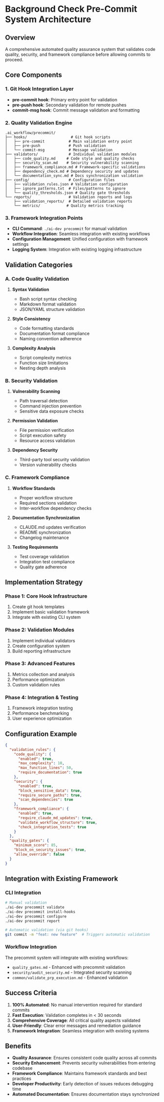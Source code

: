# Background Check Pre-Commit System Architecture

## Overview
A comprehensive automated quality assurance system that validates code quality, security, and framework compliance before allowing commits to proceed.

## Core Components

### 1. Git Hook Integration Layer
- **pre-commit hook**: Primary entry point for validation
- **pre-push hook**: Secondary validation for remote pushes
- **commit-msg hook**: Commit message validation and formatting

### 2. Quality Validation Engine
```
.ai_workflow/precommit/
├── hooks/                    # Git hook scripts
│   ├── pre-commit           # Main validation entry point
│   ├── pre-push             # Push validation
│   └── commit-msg           # Message validation
├── validators/              # Individual validation modules
│   ├── code_quality.md     # Code style and quality checks
│   ├── security_scan.md    # Security vulnerability scanning
│   ├── framework_compliance.md # Framework-specific validations
│   ├── dependency_check.md # Dependency security and updates
│   └── documentation_sync.md # Docs synchronization validation
├── config/                  # Configuration files
│   ├── validation_rules.json # Validation configuration
│   ├── ignore_patterns.txt  # Files/patterns to ignore
│   └── quality_thresholds.json # Quality gate thresholds
└── reports/                 # Validation reports and logs
    ├── validation_reports/  # Detailed validation reports
    └── metrics/            # Quality metrics tracking
```

### 3. Framework Integration Points
- **CLI Command**: `./ai-dev precommit` for manual validation
- **Workflow Integration**: Seamless integration with existing workflows
- **Configuration Management**: Unified configuration with framework settings
- **Logging System**: Integration with existing logging infrastructure

## Validation Categories

### A. Code Quality Validation
1. **Syntax Validation**
   - Bash script syntax checking
   - Markdown format validation
   - JSON/YAML structure validation

2. **Style Consistency**
   - Code formatting standards
   - Documentation format compliance
   - Naming convention adherence

3. **Complexity Analysis**
   - Script complexity metrics
   - Function size limitations
   - Nesting depth analysis

### B. Security Validation
1. **Vulnerability Scanning**
   - Path traversal detection
   - Command injection prevention
   - Sensitive data exposure checks

2. **Permission Validation**
   - File permission verification
   - Script execution safety
   - Resource access validation

3. **Dependency Security**
   - Third-party tool security validation
   - Version vulnerability checks

### C. Framework Compliance
1. **Workflow Standards**
   - Proper workflow structure
   - Required sections validation
   - Inter-workflow dependency checks

2. **Documentation Synchronization**
   - CLAUDE.md updates verification
   - README synchronization
   - Changelog maintenance

3. **Testing Requirements**
   - Test coverage validation
   - Integration test compliance
   - Quality gate adherence

## Implementation Strategy

### Phase 1: Core Hook Infrastructure
1. Create git hook templates
2. Implement basic validation framework
3. Integrate with existing CLI system

### Phase 2: Validation Modules
1. Implement individual validators
2. Create configuration system
3. Build reporting infrastructure

### Phase 3: Advanced Features
1. Metrics collection and analysis
2. Performance optimization
3. Custom validation rules

### Phase 4: Integration & Testing
1. Framework integration testing
2. Performance benchmarking
3. User experience optimization

## Configuration Example

```json
{
  "validation_rules": {
    "code_quality": {
      "enabled": true,
      "max_complexity": 10,
      "max_function_lines": 50,
      "require_documentation": true
    },
    "security": {
      "enabled": true,
      "block_sensitive_data": true,
      "require_secure_paths": true,
      "scan_dependencies": true
    },
    "framework_compliance": {
      "enabled": true,
      "require_claude_md_updates": true,
      "validate_workflow_structure": true,
      "check_integration_tests": true
    }
  },
  "quality_gates": {
    "minimum_score": 85,
    "block_on_security_issues": true,
    "allow_override": false
  }
}
```

## Integration with Existing Framework

### CLI Integration
```bash
# Manual validation
./ai-dev precommit validate
./ai-dev precommit install-hooks
./ai-dev precommit configure
./ai-dev precommit report

# Automatic validation (via git hooks)
git commit -m "feat: new feature"  # Triggers automatic validation
```

### Workflow Integration
The precommit system will integrate with existing workflows:
- `quality_gates.md` - Enhanced with precommit validation
- `security/audit_security.md` - Integrated security scanning
- `common/validate_prp_execution.md` - Enhanced validation

## Success Criteria
1. **100% Automated**: No manual intervention required for standard commits
2. **Fast Execution**: Validation completes in < 30 seconds
3. **Comprehensive Coverage**: All critical quality aspects validated
4. **User-Friendly**: Clear error messages and remediation guidance
5. **Framework Integration**: Seamless integration with existing systems

## Benefits
- **Quality Assurance**: Ensures consistent code quality across all commits
- **Security Enhancement**: Prevents security vulnerabilities from entering codebase
- **Framework Compliance**: Maintains framework standards and best practices
- **Developer Productivity**: Early detection of issues reduces debugging time
- **Automated Documentation**: Ensures documentation stays synchronized